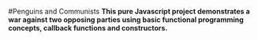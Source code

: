 #Penguins and Communists **This pure Javascript project demonstrates a war against two opposing parties using basic functional programming concepts, callback functions and constructors.**

